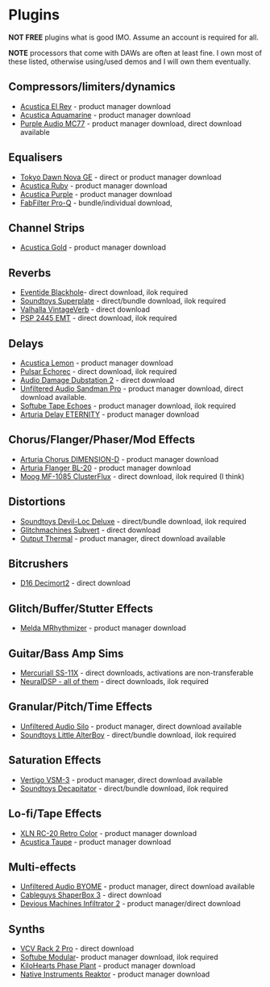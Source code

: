 Plugins
=======

__NOT FREE__ plugins what is good IMO. Assume an account is required for all.

__NOTE__ processors that come with DAWs are often at least fine. I own most of these listed, otherwise using/used demos and I will own them eventually.

Compressors/limiters/dynamics
-----------------------------

* [Acustica El Rey](https://www.acustica-audio.com/shop/products/ELREY) - product manager download
* [Acustica Aquamarine](https://www.acustica-audio.com/shop/products/AQUAMARINE) - product manager download
* [Purple Audio MC77](https://www.plugin-alliance.com/en/products/purple_audio_mc_77.html) - product manager download, direct download available

Equalisers
----------

* [Tokyo Dawn Nova GE](https://www.tokyodawn.net/tdr-nova-ge/) - direct or product manager download
* [Acustica Ruby](https://www.acustica-audio.com/shop/products/RUBY) - product manager download
* [Acustica Purple](https://www.acustica-audio.com/shop/products/PURPLE) - product manager download
* [FabFilter Pro-Q](https://www.fabfilter.com/products/pro-q-3-equalizer-plug-in) - bundle/individual download,

Channel Strips
--------------

* [Acustica Gold](https://www.acustica-audio.com/shop/products/GOLD) - product manager download

Reverbs
-------

* [Eventide Blackhole](https://www.eventideaudio.com/plug-ins/blackhole/)- direct download, ilok required
* [Soundtoys Superplate](https://www.soundtoys.com/product/superplate/) - direct/bundle download, ilok required
* [Valhalla VintageVerb](https://valhalladsp.com/shop/reverb/valhalla-vintage-verb/) - direct download
* [PSP 2445 EMT](https://www.pspaudioware.com/products/psp-2445-emt) - direct download, ilok required

Delays
------

* [Acustica Lemon](https://www.acustica-audio.com/shop/products/LEMON) - product manager download
* [Pulsar Echorec](https://pulsar.audio/echorec/) - direct download, ilok required
* [Audio Damage Dubstation 2](https://www.audiodamage.com/products/ad036-dubstation-2) - direct download
* [Unfiltered Audio Sandman Pro](https://www.unfilteredaudio.com/products/sandman-pro) - product manager download, direct download available.
* [Softube Tape Echoes](https://www.softube.com/tape-echoes) - product manager download, ilok required
* [Arturia Delay ETERNITY](https://www.arturia.com/products/software-effects/delay-eternity/overview) - product manager download

Chorus/Flanger/Phaser/Mod Effects
---------------------------------

* [Arturia Chorus DIMENSION-D](https://www.arturia.com/products/software-effects/chorus-dimension-d/overview) - product manager download
* [Arturia Flanger BL-20](https://www.arturia.com/products/software-effects/flanger-bl-20/overview) - product manager download
* [Moog MF-1085 ClusterFlux](https://software.moogmusic.com/store/mf-108s) - direct download, ilok required (I think)

Distortions
-----------

* [Soundtoys Devil-Loc Deluxe](https://www.soundtoys.com/product/devil-loc-deluxe/) - direct/bundle download, ilok required
* [Glitchmachines Subvert](https://glitchmachines.com/products/subvert/) - direct download
* [Output Thermal](https://output.com/products/thermal) - product manager, direct download available

Bitcrushers
-----------

* [D16 Decimort2](https://d16.pl/decimort2) - direct download

Glitch/Buffer/Stutter Effects
-----------------------------

* [Melda MRhythmizer](https://www.meldaproduction.com/MRhythmizer) - product manager download

Guitar/Bass Amp Sims
--------------------

* [Mercuriall SS-11X](https://www.igniteamps.com/#shb-1) - direct downloads, activations are non-transferable
* [NeuralDSP - all of them](https://neuraldsp.com/plugins) - direct downloads, ilok required

Granular/Pitch/Time Effects
----------------

* [Unfiltered Audio Silo](https://www.unfilteredaudio.com/products/silo) - product manager, direct download available
* [Soundtoys Little AlterBoy](https://www.soundtoys.com/product/little-alterboy/) - direct/bundle download, ilok required

Saturation Effects
------------------

* [Vertigo VSM-3](https://www.plugin-alliance.com/en/products/vertigo_vsm-3.html) - product manager, direct download available
* [Soundtoys Decapitator](https://www.soundtoys.com/product/decapitator/) - direct/bundle download, ilok required

Lo-fi/Tape Effects
-------------

* [XLN RC-20 Retro Color](https://www.xlnaudio.com/products/addictive_fx/effect/rc-20_retro_color) - product manager download
* [Acustica Taupe](https://www.acustica-audio.com/shop/products/TAUPE) - product manager download

Multi-effects
-------------

* [Unfiltered Audio BYOME](https://www.unfilteredaudio.com/collections/plug-ins/products/byome) - product manager, direct download available
* [Cableguys ShaperBox 3](https://www.cableguys.com/shaperbox.html) - direct download
* [Devious Machines Infiltrator 2](https://deviousmachines.com/product/infiltrator/) - product manager/direct download

Synths
------

* [VCV Rack 2 Pro](https://vcvrack.com/) - direct download
* [Softube Modular](https://www.softube.com/modular)- product manager download, ilok required
* [KiloHearts Phase Plant](https://kilohearts.com/products/phase_plant) - product manager download
* [Native Instruments Reaktor](https://www.native-instruments.com/en/products/komplete/synths/reaktor-6/) - product manager download
